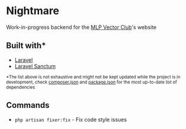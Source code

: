 # Nightmare

Work-in-progress backend for the [MLP Vector Club](https://github.com/MLP-VectorClub)'s website 

## Built with*

 - [Laravel](https://laravel.com)
 - [Laravel Sanctum](https://github.com/laravel/sanctum) 

<sub>*The list above is not exhaustive and might not be kept updated while the project is in development, check [composer.json](composer.json) and [package.json](package.json) for the most up-to-date list of dependencies</sub>
 
## Commands

 - `php artisan fixer:fix` - Fix code style issues 
